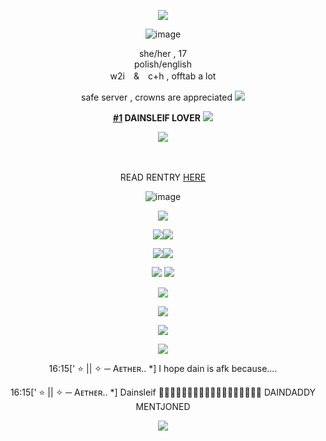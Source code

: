 <div align="center">

<div align="center">

![](https://img1.picmix.com/output/pic/normal/4/3/5/8/12218534_854e6.gif)

![image](https://64.media.tumblr.com/3171f0094771bb00edc4e9c628342bd7/ca9a377942aa49e9-39/s500x750/bf0acc8fb5536c22fcf386414595dc8083c432ee.pnj)


<div align="center"> she/her , 17
<div align="center"> polish/english
<div align="center"> w2i　&　c+h   ,  offtab a lot
  
safe server , crowns are appreciated ![](https://64.media.tumblr.com/b3d8f047a936a29532ad034bfefeb0ee/57b6436e85a1406a-af/s75x75_c1/929c3145876bbb03f609657f0eb17f2f1b3b0eb4.gifv)

 
**[#1](https://rentry.co/burpppppppppppppppppppppp) DAINSLEIF LOVER** ![](https://64.media.tumblr.com/be71b4f82e6a920c49456ecb092ad0c9/0d4d9b03f3aa6a0d-5d/s75x75_c1/b9066d3ae88495fe593e86bc3ac883e8748fafc3.gifv)

 
  
  ![](https://64.media.tumblr.com/3853b98a8ffc3d2707d6f49de11ea6c7/2b6109a88798b692-50/s75x75_c1/2649f64ddc16ac3eb4d964bb8ebcc440a39e0665.gifv)
<div align="center">　
<div align="center">  
 
 READ RENTRY [HERE](https://rentry.co/lesbianvampyrezfromouterspace) 

![image](https://64.media.tumblr.com/3171f0094771bb00edc4e9c628342bd7/ca9a377942aa49e9-39/s500x750/bf0acc8fb5536c22fcf386414595dc8083c432ee.pnj)

![](https://komarev.com/ghpvc/?username=vampyrezcry&color=55649f&label=the+dream+yet+to+be+dreamed) 

![](https://media.discordapp.net/attachments/785202344202862592/1377709241108009082/Projekt_bez_nazwy_2.png?ex=6839f337&is=6838a1b7&hm=aa404fdccc84261c8907cb9467d2523a40b7dad867955f42fc1a937520a4a4ec&=&format=webp&quality=lossless&width=155&height=88)![](https://64.media.tumblr.com/44e507692cb8d8b19cf2e169e438882e/6a013847a16bf59c-d3/s100x200/fbae757b51fa36f6845e5e85a9ad74305b3e617a.pnj)

![](https://media.discordapp.net/attachments/785202344202862592/1377917887771054130/blinkiesCafe-hR.gif?ex=683ab588&is=68396408&hm=192513cd411dc55c622f4fac15bd57cc4875ca45d0c6cfdab4a46949201bf386&=&width=235&height=31)![](https://media.discordapp.net/attachments/785202344202862592/1378841380989960313/blinkiesCafe-85.gif?ex=683e119a&is=683cc01a&hm=166ff4ae417c1b26a179d64cf4cf13d18130fd8dabf57354a5455319cc63f255&=&width=235&height=31)

![](https://64.media.tumblr.com/dd75959eabe7c20ee71ffcbb5345eaac/f6e0c2fab9433338-68/s250x400/1ad0e1728d9c16f3d4c3853c1f6ea5fe80126383.pnj) ![](https://static.wikia.nocookie.net/gensin-impact/images/f/fe/Icon_Emoji_Paimon%27s_Paintings_33_Dainsleif_1.png/revision/latest?cb=20240614144949)

![](https://media.discordapp.net/attachments/785202344202862592/1377700274378113094/9vl3xe.jpg?ex=6839eadd&is=6838995d&hm=bec5d375aab37c8d652b1121953c3054e769e787420aae6e06e4e311e2d2c8a9&=&format=webp&width=1068&height=750)

![](https://i.pinimg.com/736x/e6/12/47/e61247eebf8a8726e12ac9b274b120f6.jpg)

![](https://i.pinimg.com/736x/d7/2c/94/d72c942f080f7c4ccd3408bb816dcf62.jpg)

![](https://cdn.discordapp.com/attachments/785202344202862592/1378842183876218950/picmix.com_12728117.gif?ex=683e125a&is=683cc0da&hm=284a7b35e7854d283df979fba84a62d968af5ad2fe96faf13e7c57bf5e446b30&)

16:15[' ⭐ || ✧ ─ Aᴇᴛʜᴇʀ.. *] I hope dain is afk because....

16:15[' ⭐ || ✧ ─ Aᴇᴛʜᴇʀ.. *] Dainsleif 🥵🥵🥵🤤🤤🥵😍🥵😳🥵🥵🥵🥵🥵🥵😍🥵😍 DAINDADDY MENTJONED

![](https://64.media.tumblr.com/3171f0094771bb00edc4e9c628342bd7/ca9a377942aa49e9-39/s500x750/bf0acc8fb5536c22fcf386414595dc8083c432ee.pnj)
